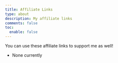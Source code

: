 ```yaml
---
title: Affiliate Links
type: about
description: My affiliate links
comments: false
toc:
  enable: false
---
```


You can use these affiliate links to support me as well!

- None currently
